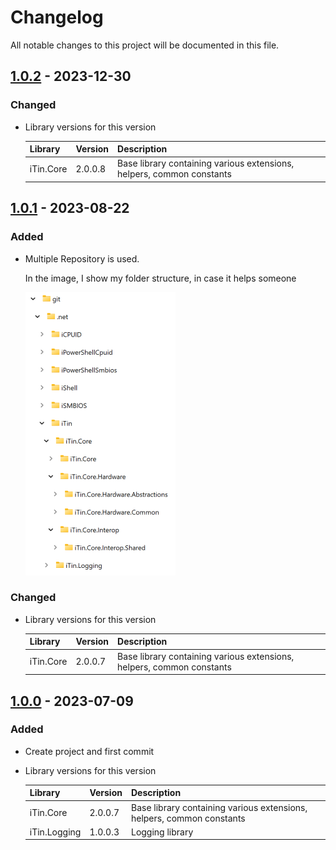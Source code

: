 ﻿# Changelog

All notable changes to this project will be documented in this file.

## [1.0.2] - 2023-12-30

### Changed

 - Library versions for this version
  
	| Library | Version | Description |
	|:------|:------|:----------|
	| iTin.Core | 2.0.0.8 | Base library containing various extensions, helpers, common constants |

## [1.0.1] - 2023-08-22

### Added

  - Multiple Repository is used.

    In the image, I show my folder structure, in case it helps someone

    ![multi-repo.png][mutli-repo] 

### Changed

 - Library versions for this version
  
	| Library | Version | Description |
	|:------|:------|:----------|
	| iTin.Core | 2.0.0.7 | Base library containing various extensions, helpers, common constants |

## [1.0.0] - 2023-07-09

### Added

 - Create project and first commit

 - Library versions for this version
  
	| Library | Version | Description |
	|:------|:------|:----------|
	| iTin.Core | 2.0.0.7 | Base library containing various extensions, helpers, common constants |
	| iTin.Logging | 1.0.0.3 | Logging library |


[1.0.2]: https://github.com/iAJTin/iXlsxWriter.Abstractions/releases/tag/v1.0.2
[1.0.1]: https://github.com/iAJTin/iXlsxWriter.Abstractions/releases/tag/v1.0.1
[1.0.0]: https://github.com/iAJTin/iXlsxWriter.Abstractions/releases/tag/v1.0.0
[mutli-repo]: ./assets/multi-repo.png "folder structure"

